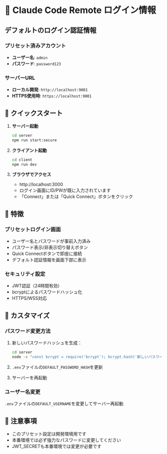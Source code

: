 # 🔐 Claude Code Remote ログイン情報

## デフォルトのログイン認証情報

### プリセット済みアカウント
- **ユーザー名**: `admin`
- **パスワード**: `password123`

### サーバーURL
- **ローカル開発**: `http://localhost:9001`
- **HTTPS使用時**: `https://localhost:9001`

## 📱 クイックスタート

1. **サーバー起動**
   ```bash
   cd server
   npm run start:secure
   ```

2. **クライアント起動**
   ```bash
   cd client
   npm run dev
   ```

3. **ブラウザでアクセス**
   - http://localhost:3000
   - ログイン画面にID/PWが既に入力されています
   - 「Connect」または「Quick Connect」ボタンをクリック

## 🎯 特徴

### プリセットログイン画面
- ユーザー名とパスワードが事前入力済み
- パスワード表示/非表示切り替えボタン
- Quick Connectボタンで即座に接続
- デフォルト認証情報を画面下部に表示

### セキュリティ設定
- JWT認証（24時間有効）
- bcryptによるパスワードハッシュ化
- HTTPS/WSS対応

## 🔧 カスタマイズ

### パスワード変更方法
1. 新しいパスワードハッシュを生成：
   ```bash
   cd server
   node -e "const bcrypt = require('bcrypt'); bcrypt.hash('新しいパスワード', 10).then(console.log)"
   ```

2. `.env`ファイルの`DEFAULT_PASSWORD_HASH`を更新

3. サーバーを再起動

### ユーザー名変更
`.env`ファイルの`DEFAULT_USERNAME`を変更してサーバー再起動

## 📝 注意事項

- このプリセット設定は開発環境用です
- 本番環境では必ず強力なパスワードに変更してください
- JWT_SECRETも本番環境では変更が必要です